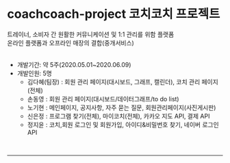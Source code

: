 # coachcoach-project 코치코치 프로젝트

트레이너, 소비자 간 원활한 커뮤니케이션 및 1:1 관리를 위함 플랫폼   
온라인 플랫폼과 오프라인 매장의 결합(중개서비스)
<br>
<br>
* 개발기간: 약 5주(2020.05.01~2020.06.09)
* 개발인원: 5명 
    - 김다혜(팀장) : 회원 관리 페이지(대시보드, 그래프, 캘린더), 코치 관리 페이지(전체)
    - 손동영 : 회원 관리 페이지(대시보드/데이터그래프/to do list)
    - 노기현 : 메인페이지, 공지사항, 자주 묻는 질문, 회원관리페이지(사진게시판)
    - 신은정 : 프로그램 찾기(전체), 마이코치(전체), 카카오 지도 API, 결제 API
    - 정지윤 : 코치,회원 로그인 및 회원가입, 아이디&비밀번호 찾기, 네이버 로그인 API
<br>

<hr>
